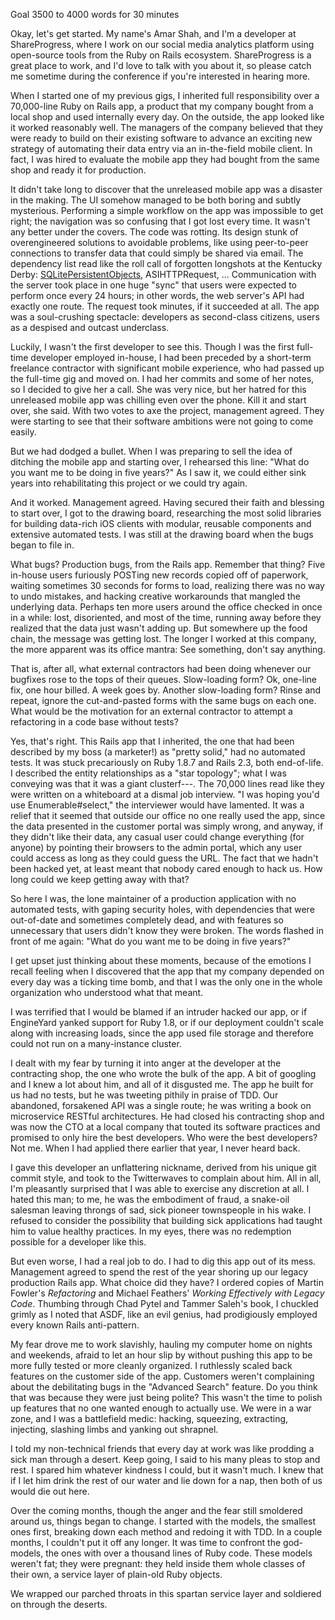 Goal 3500 to 4000 words for 30 minutes

Okay, let's get started. My name's Amar Shah, and I'm a developer at
ShareProgress, where I work on our social media analytics platform using
open-source tools from the Ruby on Rails ecosystem. ShareProgress is a
great place to work, and I'd love to talk with you about it, so please
catch me sometime during the conference if you're interested in hearing
more.

When I started one of my previous gigs, I inherited full responsibility
over a 70,000-line Ruby on Rails app, a product that my company bought
from a local shop and used internally every day. On the outside, the app
looked like it worked reasonably well. The managers of the company
believed that they were ready to build on their existing software to
advance an exciting new strategy of automating their data entry via an
in-the-field mobile client. In fact, I was hired to evaluate the mobile
app they had bought from the same shop and ready it for production.

It didn't take long to discover that the unreleased mobile app was a
disaster in the making. The UI somehow managed to be both boring and
subtly mysterious. Performing a simple workflow on the app was impossible
to get right; the navigation was so confusing that I got lost every time.
It wasn't any better under the covers. The code was rotting. Its design
stunk of overengineered solutions to avoidable problems, like using
peer-to-peer connections to transfer data that could simply be shared
via email. The dependency list read like the roll call of forgotten
longshots at the Kentucky Derby:
[SQLitePersistentObjects](http://stackoverflow.com/a/3066689/2157021),
ASIHTTPRequest, ... Communication with the server took place in one
huge "sync" that users were expected to perform once every 24 hours;
in other words, the web server's API had exactly one route. The request
took minutes, if it succeeded at all. The app was a soul-crushing
spectacle: developers as second-class citizens, users as a
despised and outcast underclass.

Luckily, I wasn't the first developer to see this. Though I was the first
full-time developer employed in-house, I had been preceded by a short-term
freelance contractor with significant mobile experience, who had passed
up the full-time gig and moved on. I had her commits and some of her notes,
so I decided to give her a call. She was very nice, but her hatred for
this unreleased mobile app was chilling even over the phone. Kill it and
start over, she said. With two votes to axe the project, management agreed.
They were starting to see that their software ambitions were not going to
come easily.

But we had dodged a bullet. When I was preparing to sell the idea of
ditching the mobile app and starting over, I rehearsed this line:
"What do you want me to be doing in five years?" As I saw it, we could
either sink years into rehabilitating this project or we could try again.

And it worked. Management agreed. Having secured their faith and blessing
to start over, I got to the drawing board, researching the most solid
libraries for building data-rich iOS clients with modular, reusable
components and extensive automated tests. I was still at the drawing
board when the bugs began to file in.

What bugs? Production bugs, from the Rails app. Remember that thing?
Five in-house users furiously POSTing new records copied off of
paperwork, waiting sometimes 30 seconds for forms to load, realizing
there was no way to undo mistakes, and hacking creative workarounds
that mangled the underlying data. Perhaps ten more users around the office
checked in once in a while: lost, disoriented, and most of the
time, running away before they realized that the data just wasn't
adding up. But somewhere up the food chain, the message was getting lost.
The longer I worked at this company, the more apparent was its
office mantra: See something, don't say anything.

That is, after all, what external contractors had been doing whenever
our bugfixes rose to the tops of their queues. Slow-loading form? Ok,
one-line fix, one hour billed. A week goes by. Another slow-loading form?
Rinse and repeat, ignore the cut-and-pasted forms with the same bugs on
each one. What would be the motivation for an external contractor
to attempt a refactoring in a code base without tests?

Yes, that's right. This Rails app that I inherited, the one that had
been described by my boss (a marketer!) as "pretty solid," had no
automated tests. It was stuck precariously on Ruby 1.8.7 and Rails 2.3,
both end-of-life. I described the entity relationships as a "star
topology"; what I was conveying was that it was a giant clusterf---.
The 70,000 lines read like they were written on a whiteboard at a
dismal job interview. "I was hoping you'd use Enumerable#select,"
the interviewer would have lamented. It was a relief that it seemed
that outside our office no one really used the app, since the data
presented in the customer portal was simply wrong, and anyway,
if they didn't like their data, any casual user could change everything
(for anyone) by pointing their browsers to the admin portal,
which any user could access as long as they could guess the URL.
The fact that we hadn't been hacked yet, at least meant that
nobody cared enough to hack us. How long could we keep getting away
with that?

So here I was, the lone maintainer of a production application with
no automated tests, with gaping security holes, with dependencies that
were out-of-date and sometimes completely dead, and with features so
unnecessary that users didn't know they were broken. The words flashed
in front of me again: "What do you want me to be doing in five years?"

I get upset just thinking about these moments, because of the
emotions I recall feeling when I discovered that the app that my
company depended on every day was a ticking time bomb, and that I
was the only one in the whole organization who understood what that
meant.

I was terrified that I would be blamed if an intruder hacked our
app, or if EngineYard yanked support for Ruby 1.8, or if our deployment
couldn't scale along with increasing loads, since the app used file
storage and therefore could not run on a many-instance cluster.

I dealt with my fear by turning it into anger at the developer at
the contracting shop, the one who wrote the bulk of the app. A bit
of googling and I knew a lot about him, and all of it disgusted me.
The app he built for us had no tests, but he was tweeting pithily in
praise of TDD. Our abandoned, forsakened API was a single route; he was
writing a book on microservice RESTful architectures. He had closed
his contracting shop and was now the CTO at a local company that
touted its software practices and promised to only hire the best
developers. Who were the best developers? Not me. When I had
applied there earlier that year, I never heard back.

I gave this developer an unflattering nickname, derived from his
unique git commit style, and took to the Twitterwaves to complain
about him. All in all, I'm pleasantly surprised that I was able to
exercise any discretion at all. I hated this man; to me, he was
the embodiment of fraud, a snake-oil salesman leaving throngs of
sad, sick pioneer townspeople in his wake. I refused to consider
the possibility that building sick applications had taught him
to value healthy practices. In my eyes, there was no redemption
possible for a developer like this.

But even worse, I had a real job to do. I had to dig this app out
of its mess. Management agreed to spend the rest of the year shoring
up our legacy production Rails app. What choice did they have?
I ordered copies of Martin Fowler's _Refactoring_ and Michael Feathers'
_Working Effectively with Legacy Code_. Thumbing through Chad Pytel and
Tammer Saleh's book, I chuckled grimly as I noted that ASDF, like
an evil genius, had prodigiously employed every known Rails anti-pattern.

My fear drove me to work slavishly, hauling my computer home on
nights and weekends, afraid to let an hour slip by without pushing
this app to be more fully tested or more cleanly organized. I
ruthlessly scaled back features on the customer side of the app.
Customers weren't complaining about the debilitating bugs in the
"Advanced Search" feature. Do you think that was because they were
just being polite? This wasn't the time to polish up features that
no one wanted enough to actually use. We were in a war zone, and I was a
battlefield medic: hacking, squeezing, extracting, injecting, slashing
limbs and yanking out shrapnel.

I told my non-technical friends that every day at work was like
prodding a sick man through a desert. Keep going, I said to his many
pleas to stop and rest. I spared him whatever kindness I could, but
it wasn't much. I knew that if I let him drink the rest of our water
and lie down for a nap, then both of us would die out here.

Over the coming months, though the anger and the fear still smoldered
around us, things began to change. I started with the models, the
smallest ones first, breaking down each method and redoing it with
TDD. In a couple months, I couldn't put it off any longer. It was time
to confront the god-models, the ones with over a thousand lines of
Ruby code. These models weren't fat; they were pregnant: they held
inside them whole classes of their own, a service layer of plain-old
Ruby objects.

We wrapped our parched throats in this spartan service layer and
soldiered on through the deserts.
